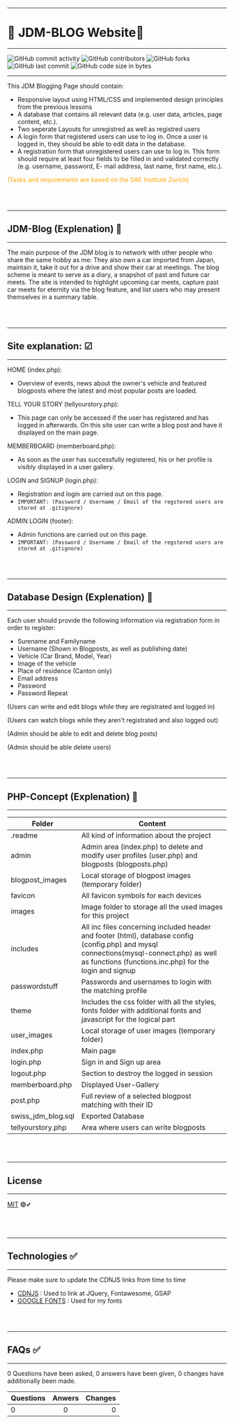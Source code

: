 ***
#  🌸 JDM-BLOG Website🌸
---


![GitHub commit activity](https://img.shields.io/github/commit-activity/m/Svendolin/JDM-Blog-Website?style=for-the-badge) ![GitHub contributors](https://img.shields.io/github/contributors/svendolin/JDM-Blog-Website?style=for-the-badge) ![GitHub forks](https://img.shields.io/github/forks/Svendolin/JDM-Blog-Website?color=pink&style=for-the-badge) ![GitHub last commit](https://img.shields.io/github/last-commit/Svendolin/JDM-Blog-Website?style=for-the-badge) ![GitHub code size in bytes](https://img.shields.io/github/languages/code-size/Svendolin/JDM-Blog-Website?color=yellow&style=for-the-badge)
***
This JDM Blogging Page should contain:

* Responsive layout using HTML/CSS and implemented design principles from the previous lessons
* A database that contains all relevant data (e.g. user data, articles, page content, etc.).
* Two seperate Layouts for unregistred as well as registred users
* A login form that registered users can use to log in. Once a user is logged in, they should be able to edit data in the database.
* A registration form that unregistered users can use to log in. This form should require at least four fields to be filled in and validated correctly (e.g. username, password,
E- mail address, last name, first name, etc.).


<span style="color:orange"> (Tasks and requirements are based on the SAE Institute Zurich)</span> 

<br />
<br />

***
## JDM-Blog (Explenation) 💬
***

The main purpose of the JDM blog is to network with other people who share the same hobby as me: They also own a car imported from Japan, maintain it, take it out for a drive and show their car at meetings. The blog scheme is meant to serve as a diary, a snapshot of past and future car meets. The site is intended to highlight upcoming car meets, capture past car meets for eternity via the blog feature, and list users who may present themselves in a summary table.

<br />
<br />

***
## Site explanation: ☑
***

HOME (index.php):

* Overview of events, news about the owner's vehicle and featured blogposts where the latest and most popular posts are loaded.

TELL YOUR STORY (tellyourstory.php):

* This page can only be accessed if the user has registered and has logged in afterwards. On this site user can write a blog post and have it displayed on the main page.

MEMBERBOARD (memberboard.php):

* As soon as the user has successfully registered, his or her profile is visibly displayed in a user gallery.

LOGIN and SIGNUP (login.php):

* Registration and login are carried out on this page.
* ``IMPORTANT: (Password / Username / Email of the regstered users are stored at .gitignore)``

ADMIN LOGIN (footer):

* Admin functions are carried out on this page.
* ``IMPORTANT: (Password / Username / Email of the regstered users are stored at .gitignore)``

<br />
<br />



***
## Database Design (Explenation) 💬
***

Each user should provide the following information via registration form in order to register:
- Surename and Familyname
- Username (Shown in Blogposts, as well as publishing date)
- Vehicle (Car Brand, Model, Year)
- Image of the vehicle
- Place of residence (Canton only)
- Email address 
- Password
- Password Repeat

(Users can write and edit blogs while they are registrated and logged in)

(Users can watch blogs while they aren't registrated and also logged out)

(Admin should be able to edit and delete blog posts)

(Admin should be able delete users)

<br />
<br />

***
## PHP-Concept (Explenation) 💬
***


|Folder   |Content  |
| ---   | ---   |
|.readme| All kind of information about the project |
|admin| Admin area (index.php) to delete and modify user profiles (user.php) and blogposts (blogposts.php) |
|blogpost_images|Local storage of blogpost images (temporary folder)|
|favicon|All favicon symbols for each devices|
|images|Image folder to storage all the used images for this project|
|includes|All inc files concerning included header and footer (html), database config (config.php) and mysql connections(mysql-connect.php) as well as functions (functions.inc.php) for the login and signup|
|passwordstuff| Passwords and usernames to login with the matching profile|
|theme|Includes the css folder with all the styles, fonts folder with additional fonts and javascript for the logical part|
|user_images|Local storage of user images (temporary folder)|
|index.php| Main page |
|login.php|Sign in and Sign up area |
|logout.php| Section to destroy the logged in session |
|memberboard.php| Displayed User-Gallery|
|post.php| Full review of a selected blogpost matching with their ID|
|swiss_jdm_blog.sql| Exported Database |
|tellyourstory.php| Area where users can write blogposts |


<br />
<br />

***
## License
***
[MIT](https://choosealicense.com/licenses/mit/) 🟢✔

<br />
<br />

***

## Technologies ✅
***
 Please make sure to update the CDNJS links from time to time
* [CDNJS](https://cdnjs.com/) : Used to link at JQuery, Fontawesome, GSAP
* [GOOGLE FONTS](https://cdnjs.com/) : Used for my fonts

<br />
<br />

***
## FAQs ✅
***
0 Questions have been asked, 0 answers have been given, 0 changes have additionally been made.

| Questions | Anwers | Changes |
|:--------------|:-------------:|--------------:|
| 0 | 0 | 0 |